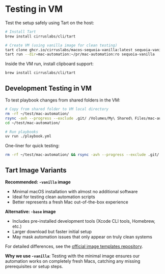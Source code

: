# Testing in VM

Test the setup safely using Tart on the host:

```bash
# Install Tart
brew install cirruslabs/cli/tart

# Create VM (using vanilla image for clean testing)
tart clone ghcr.io/cirruslabs/macos-sequoia-vanilla:latest sequoia-vanilla
tart run --dir=mac-automation:~/pr/mac-automation:ro sequoia-vanilla
```

Inside the VM run, install clipboard support:

```bash
brew install cirruslabs/cli/tart
```

## Development Testing in VM

To test playbook changes from shared folders in the VM:

```bash
# Copy from shared folder to VM local directory
rm -rf ~/test/mac-automation/
rsync -avh --progress --exclude .git/ /Volumes/My\ Shared\ Files/mac-automation/ ~/test/mac-automation/
cd ~/test/mac-automation/

# Run playbooks
uv run ./playbook.yml
```

One-liner for quick testing:
```bash
rm -rf ~/test/mac-automation/ && rsync -avh --progress --exclude .git/ /Volumes/My\ Shared\ Files/mac-automation/ ~/test/mac-automation/ && cd ~/test/mac-automation/ && uv run ./playbook.yml
```

## Tart Image Variants

**Recommended: `-vanilla` image**
- Minimal macOS installation with almost no additional software
- Ideal for testing clean automation scripts
- Better represents a fresh Mac out-of-the-box experience

**Alternative: `-base` image**  
- Includes pre-installed development tools (Xcode CLI tools, Homebrew, etc.)
- Larger download but faster initial setup
- May mask automation issues that only appear on truly clean systems

For detailed differences, see the [official image templates repository](https://github.com/cirruslabs/macos-image-templates).

**Why we use `-vanilla`**: Testing with the minimal image ensures our automation works on completely fresh Macs, catching any missing prerequisites or setup steps.

